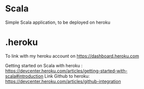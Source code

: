 # Scala

Simple Scala application, to be deployed on heroku

# .heroku

To link with my heroku account on https://dashboard.heroku.com

Getting started on Scala with heroku : https://devcenter.heroku.com/articles/getting-started-with-scala#introduction
Link Github to heroku: https://devcenter.heroku.com/articles/github-integration



